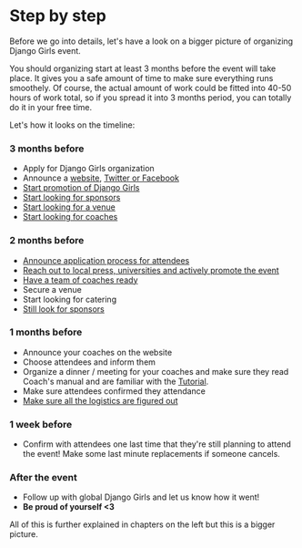 # Step by step

Before we go into details, let's have a look on a bigger picture of organizing Django Girls event.

You should organizing start at least 3 months before the event will take place. It gives you a safe amount of time to make sure everything runs smoothely. Of course, the actual amount of work could be fitted into 40-50 hours of work total, so if you spread it into 3 months period, you can totally do it in your free time.

Let's how it looks on the timeline:

### 3 months before

- Apply for Django Girls organization
- Announce a [website](website/README.html), [Twitter or Facebook](promotion/README.html)
- [Start promotion of Django Girls](promotion/README.html)
- [Start looking for sponsors](sponsors/README.html)
- [Start looking for a venue](logistics/README.html)
- [Start looking for coaches](coaches/README.html)

### 2 months before

- [Announce application process for attendees](attendees/README.html)
- [Reach out to local press, universities and actively promote the event](promotion/README.html)
- [Have a team of coaches ready](coaches/README.html)
- Secure a venue
- Start looking for catering
- [Still look for sponsors](sponsors/README.html)

### 1 months before

- Announce your coaches on the website
- Choose attendees and inform them
- Organize a dinner / meeting for your coaches and make sure they read Coach's manual and are familiar with the [Tutorial](tutorial/README.html).
- Make sure attendees confirmed they attendance
- [Make sure all the logistics are figured out](logistics/README.html)

### 1 week before

- Confirm with attendees one last time that they're still planning to attend the event! Make some last minute replacements if someone cancels.

### After the event

- Follow up with global Django Girls and let us know how it went!
- __Be proud of yourself <3__

All of this is further explained in chapters on the left but this is a bigger picture.
